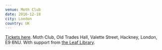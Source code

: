 ```yaml
---
venue: Moth Club
date: 2016-12-18
city: London
country: UK
---
```


[Tickets here](http://www.wegottickets.com/event/379931). Moth Club, Old Trades Hall, Valette Street, Hackney, London, E9 6NU. With support from [the Leaf Library](https://theleaflibrary.bandcamp.com/).